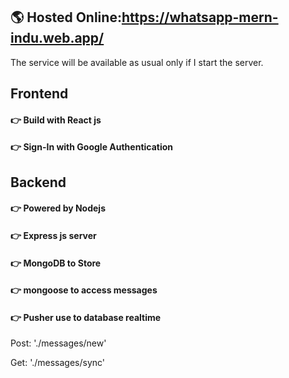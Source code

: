 ## 🌎 Hosted Online:https://whatsapp-mern-indu.web.app/ ##

The service will be available as usual only if I start the server.

## Frontend ## 
#### 👉 Build with React js ####
#### 👉 Sign-In with Google Authentication   ####
## Backend ## 
#### 👉 Powered by Nodejs ####
#### 👉 Express js server  ####
#### 👉 MongoDB to Store ####
#### 👉 mongoose to access messages ####
#### 👉 Pusher use to database realtime  ####

Post: './messages/new'

Get: './messages/sync'


